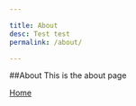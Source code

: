 ```yaml
---

title: About
desc: Test test
permalink: /about/

---
```


##About
This is the about page

[Home](/)

